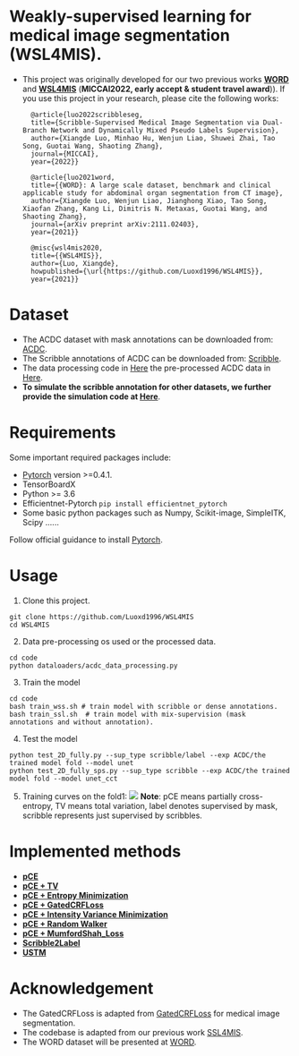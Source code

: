 # Weakly-supervised learning for medical image segmentation (WSL4MIS).
* This project was originally developed for our two previous works **[WORD](https://arxiv.org/pdf/2111.02403.pdf)** and **[WSL4MIS](https://arxiv.org/abs/2203.02106)** (**MICCAI2022, early accept & student travel award**)). If you use this project in your research, please cite the following works:

		@article{luo2022scribbleseg,
		title={Scribble-Supervised Medical Image Segmentation via Dual-Branch Network and Dynamically Mixed Pseudo Labels Supervision},
		author={Xiangde Luo, Minhao Hu, Wenjun Liao, Shuwei Zhai, Tao Song, Guotai Wang, Shaoting Zhang},
		journal={MICCAI},
		year={2022}}
		
		@article{luo2021word,
		title={{WORD}: A large scale dataset, benchmark and clinical applicable study for abdominal organ segmentation from CT image},
		author={Xiangde Luo, Wenjun Liao, Jianghong Xiao, Tao Song, Xiaofan Zhang, Kang Li, Dimitris N. Metaxas, Guotai Wang, and Shaoting Zhang},
		journal={arXiv preprint arXiv:2111.02403},
		year={2021}}
		
		@misc{wsl4mis2020,
		title={{WSL4MIS}},
		author={Luo, Xiangde},
		howpublished={\url{https://github.com/Luoxd1996/WSL4MIS}},
		year={2021}}
		
# Dataset
* The ACDC dataset with mask annotations can be downloaded from: [ACDC](https://www.creatis.insa-lyon.fr/Challenge/acdc/databases.html).
* The Scribble annotations of ACDC can be downloaded from: [Scribble](https://gvalvano.github.io/wss-multiscale-adversarial-attention-gates/data).
* The data processing code in [Here](https://github.com/Luoxd1996/WSL4MIS/blob/main/code/dataloaders/acdc_data_processing.py)  the pre-processed ACDC data in [Here](https://github.com/HiLab-git/WSL4MIS/tree/main/data/ACDC).
* **To simulate the scribble annotation for other datasets, we further provide the simulation code at [Here](https://github.com/HiLab-git/WSL4MIS/blob/main/code/scribbles_generator.py)**.
# Requirements
Some important required packages include:
* [Pytorch][torch_link] version >=0.4.1.
* TensorBoardX
* Python >= 3.6 
* Efficientnet-Pytorch `pip install efficientnet_pytorch`
* Some basic python packages such as Numpy, Scikit-image, SimpleITK, Scipy ......

Follow official guidance to install [Pytorch][torch_link].

[torch_link]:https://pytorch.org/

# Usage

1. Clone this project.
```
git clone https://github.com/Luoxd1996/WSL4MIS
cd WSL4MIS
```
2. Data pre-processing os used or the processed data.
```
cd code
python dataloaders/acdc_data_processing.py
```
3. Train the model
```
cd code
bash train_wss.sh # train model with scribble or dense annotations.
bash train_ssl.sh  # train model with mix-supervision (mask annotations and without annotation).
```

4. Test the model
```
python test_2D_fully.py --sup_type scribble/label --exp ACDC/the trained model fold --model unet
python test_2D_fully_sps.py --sup_type scribble --exp ACDC/the trained model fold --model unet_cct
```

5. Training curves on the fold1:
![](https://github.com/Luoxd1996/WSL4MIS/blob/main/imgs/fold1_curve.png) 
**Note**: pCE means partially cross-entropy, TV means total variation, label denotes supervised by mask, scribble represents just supervised by scribbles.

# Implemented methods
* [**pCE**](https://openaccess.thecvf.com/content_cvpr_2018/papers/Tang_Normalized_Cut_Loss_CVPR_2018_paper.pdf)
* [**pCE + TV**](https://arxiv.org/pdf/1605.01368.pdf)
* [**pCE + Entropy Minimization**](https://arxiv.org/pdf/2111.02403.pdf)
* [**pCE + GatedCRFLoss**](https://github.com/LEONOB2014/GatedCRFLoss)
* [**pCE + Intensity Variance Minimization**](https://arxiv.org/pdf/2111.02403.pdf)
* [**pCE + Random Walker**](http://vision.cse.psu.edu/people/chenpingY/paper/grady2006random.pdf)
* [**pCE + MumfordShah_Loss**](https://arxiv.org/pdf/1904.02872.pdf)
* [**Scribble2Label**](https://arxiv.org/pdf/2006.12890.pdf)
* [**USTM**](https://www.sciencedirect.com/science/article/pii/S0031320321005215)

# Acknowledgement
* The GatedCRFLoss is adapted from [GatedCRFLoss](https://github.com/LEONOB2014/GatedCRFLoss) for medical image segmentation.
* The codebase is adapted from our previous work [SSL4MIS](https://github.com/HiLab-git/SSL4MIS).
* The WORD dataset will be presented at [WORD](https://github.com/HiLab-git/WORD).
